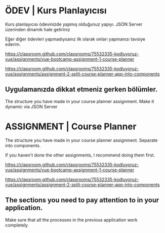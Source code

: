 # ÖDEV | Kurs Planlayıcısı

Kurs planlayıcısı ödevinizde yapmış olduğunuz yapıyı. JSON Server üzerinden dinamik hale getiriniz

Eğer diğer ödevleri yapmadıysanız ilk olarak onları yapmanızı tavsiye ederim.

https://classroom.github.com/classrooms/75532335-kodluyoruz-vue/assignments/vue-bootcamp-assignment-1-course-planner

https://classroom.github.com/classrooms/75532335-kodluyoruz-vue/assignments/assignment-2-split-course-planner-app-into-components

## Uygulamanızda dikkat etmeniz gerken bölümler.

The structure you have made in your course planner assignment. Make it dynamic via JSON Server

# ASSIGNMENT | Course Planner

The structure you have made in your course planner assignment. Separate into components.

If you haven't done the other assignments, I recommend doing them first.

https://classroom.github.com/classrooms/75532335-kodluyoruz-vue/assignments/vue-bootcamp-assignment-1-course-planner

https://classroom.github.com/classrooms/75532335-kodluyoruz-vue/assignments/assignment-2-split-course-planner-app-into-components

## The sections you need to pay attention to in your application.

Make sure that all the processes in the previous application work completely.

